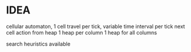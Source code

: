 # IDEA

cellular automaton, 1 cell travel per tick, variable time interval per tick
next cell action from heap
1 heap per column
1 heap for all columns

search heuristics available